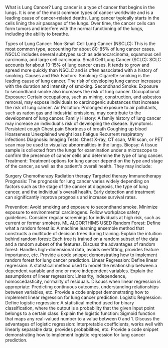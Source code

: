 What is Lung Cancer? Lung cancer is a type of cancer that begins in the lungs. It is one of the most common types of cancer worldwide and is a leading cause of cancer-related deaths. Lung cancer typically starts in the cells lining the air passages of the lungs. Over time, the cancer cells can form tumors and interfere with the normal functioning of the lungs, including the ability to breathe.

Types of Lung Cancer: Non-Small Cell Lung Cancer (NSCLC): This is the most common type, accounting for about 80-85% of lung cancer cases. NSCLC includes several subtypes such as adenocarcinoma, squamous cell carcinoma, and large cell carcinoma. Small Cell Lung Cancer (SCLC): SCLC accounts for about 10-15% of lung cancer cases. It tends to grow and spread more quickly than NSCLC and is often associated with a history of smoking. Causes and Risk Factors: Smoking: Cigarette smoking is the leading cause of lung cancer. The risk of developing lung cancer increases with the duration and intensity of smoking. Secondhand Smoke: Exposure to secondhand smoke also increases the risk of lung cancer. Occupational Exposure: Certain occupations, such as mining, construction, and asbestos removal, may expose individuals to carcinogenic substances that increase the risk of lung cancer. Air Pollution: Prolonged exposure to air pollutants, such as radon gas and industrial emissions, may contribute to the development of lung cancer. Family History: A family history of lung cancer may increase an individual's risk of developing the disease. Symptoms: Persistent cough Chest pain Shortness of breath Coughing up blood Hoarseness Unexplained weight loss Fatigue Recurrent respiratory infections Diagnosis: Imaging Tests: Chest X-ray, CT scan, MRI scan, or PET scan may be used to visualize abnormalities in the lungs. Biopsy: A tissue sample is collected from the lungs for examination under a microscope to confirm the presence of cancer cells and determine the type of lung cancer. Treatment: Treatment options for lung cancer depend on the type and stage of the cancer, as well as the patient's overall health. They may include:

Surgery Chemotherapy Radiation therapy Targeted therapy Immunotherapy Prognosis: The prognosis for lung cancer varies widely depending on factors such as the stage of the cancer at diagnosis, the type of lung cancer, and the individual's overall health. Early detection and treatment can significantly improve prognosis and increase survival rates.

Prevention: Avoid smoking and exposure to secondhand smoke. Minimize exposure to environmental carcinogens. Follow workplace safety guidelines. Consider regular screenings for individuals at high risk, such as current or former smokers. ML ALGORTHIMS USED Random Forest: Define what a random forest is: A machine learning ensemble method that constructs a multitude of decision trees during training. Explain the intuition behind random forest: Each tree is trained on a random subset of the data and a random subset of the features. Discuss the advantages of random forest: Handles high-dimensional data, avoids overfitting, provides feature importance, etc. Provide a code snippet demonstrating how to implement random forest for lung cancer prediction. Linear Regression: Define linear regression: A statistical method used to model the relationship between a dependent variable and one or more independent variables. Explain the assumptions of linear regression: Linearity, independence, homoscedasticity, normality of residuals. Discuss when linear regression is appropriate: Predicting continuous outcomes, understanding relationships between variables, etc. Provide a code snippet demonstrating how to implement linear regression for lung cancer prediction. Logistic Regression: Define logistic regression: A statistical method used for binary classification, where the output is a probability that the given input point belongs to a certain class. Explain the logistic function: Sigmoid function that maps any real-valued number to a value between 0 and 1. Discuss the advantages of logistic regression: Interpretable coefficients, works well with linearly separable data, provides probabilities, etc. Provide a code snippet demonstrating how to implement logistic regression for lung cancer prediction.
